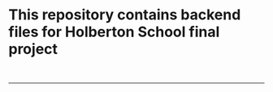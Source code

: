 <h1>This repository contains backend files for Holberton School final project</h1>
<br>
<hr>










